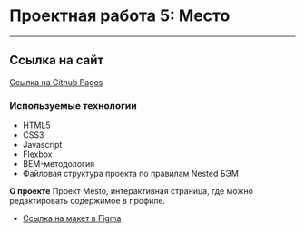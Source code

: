 # Проектная работа 5: Место
------

## Ссылка на сайт
[Ссылка на Github Pages](https://mikhailyandex.github.io/mesto/)

### Используемые технологии
* HTML5
* CSS3
* Javascript
* Flexbox
* BEM-методология
* Файловая структура проекта по правилам Nested БЭМ

**О проекте**
Проект Mesto, интерактивная страница, где можно редактировать содержимое в профиле.

* [Ссылка на макет в Figma](https://www.figma.com/file/2cn9N9jSkmxD84oJik7xL7/JavaScript.-Sprint-4?node-id=0%3A1)
